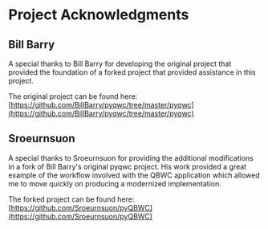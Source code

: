 # Project Acknowledgments

## Bill Barry

A special thanks to Bill Barry for developing the original project that provided the foundation of a forked project
that provided assistance in this project.

The original project can be found here:
[https://github.com/BillBarry/pyqwc/tree/master/pyqwc](https://github.com/BillBarry/pyqwc/tree/master/pyqwc)

## Sroeurnsuon

A special thanks to Sroeurnsuon for providing the additional modifications in a fork of Bill Barry's original pyqwc
project. His work provided a great example of the workflow involved with the QBWC application which allowed me to move
quickly on producing a modernized implementation.

The forked project can be found here:
[https://github.com/Sroeurnsuon/pyQBWC](https://github.com/Sroeurnsuon/pyQBWC)